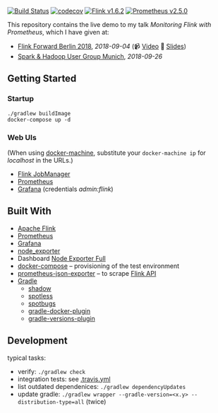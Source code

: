 [![Build Status](https://travis-ci.org/mbode/flink-prometheus-example.svg?branch=master)](https://travis-ci.org/mbode/flink-prometheus-example)
[![codecov](https://codecov.io/gh/mbode/flink-prometheus-example/branch/master/graph/badge.svg)](https://codecov.io/gh/mbode/flink-prometheus-example)
[![Flink v1.6.2](https://img.shields.io/badge/flink-v1.6.2-blue.svg)](https://github.com/apache/flink/releases/tag/release-1.6.2)
[![Prometheus v2.5.0](https://img.shields.io/badge/prometheus-v2.5.0-blue.svg)](https://github.com/prometheus/prometheus/releases/tag/v2.5.0)

This repository contains the live demo to my talk _Monitoring Flink with Prometheus_, which I have given at:
* [Flink Forward Berlin 2018](https://berlin-2018.flink-forward.org/conference-program/#monitoring-flink-with-prometheus), _2018-09-04_ (:video_camera: [Video](https://data-artisans.com/flink-forward-berlin/resources/monitoring-flink-with-prometheus) :page_facing_up: [Slides](https://www.slideshare.net/MaximilianBode1/monitoring-flink-with-prometheus))
* [Spark & Hadoop User Group Munich](https://www.meetup.com/de-DE/Hadoop-User-Group-Munich/events/252393503/), _2018-09-26_

## Getting Started

### Startup
```
./gradlew buildImage
docker-compose up -d
```

### Web UIs
(When using [docker-machine](https://docs.docker.com/machine/), substitute your `docker-machine ip` for _localhost_ in the URLs.)
- [Flink JobManager](http://localhost:8081/#/overview)
- [Prometheus](http://localhost:9090/graph)
- [Grafana](http://localhost:3000) (credentials _admin:flink_)

## Built With

- [Apache Flink](https://flink.apache.org)
- [Prometheus](https://prometheus.io)
- [Grafana](https://grafana.com)
- [node_exporter](https://github.com/prometheus/node_exporter)
- Dashboard [Node Exporter Full](https://grafana.com/dashboards/1860)
- [docker-compose](https://docs.docker.com/compose/) – provisioning of the test environment
- [prometheus-json-exporter](https://github.com/kawamuray/prometheus-json-exporter) – to scrape [Flink API](https://ci.apache.org/projects/flink/flink-docs-release-1.5/monitoring/rest_api.html)
- [Gradle](https://gradle.org)
    - [shadow](https://github.com/johnrengelman/shadow)
    - [spotless](https://github.com/diffplug/spotless/tree/master/plugin-gradle)
    - [spotbugs](https://github.com/spotbugs/spotbugs-gradle-plugin)
    - [gradle-docker-plugin](https://github.com/bmuschko/gradle-docker-plugin)
    - [gradle-versions-plugin](https://github.com/ben-manes/gradle-versions-plugin)

## Development
typical tasks:
- verify: `./gradlew check`
- integration tests: see [.travis.yml](.travis.yml)
- list outdated dependenices: `./gradlew dependencyUpdates`
- update gradle: `./gradlew wrapper --gradle-version=<x.y> --distribution-type=all` (twice)
